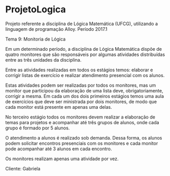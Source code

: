 # ProjetoLogica
Projeto referente a disciplina de Lógica Matemática (UFCG), utilizando a linguagem de programação Alloy. 
Período 2017.1

Tema 9: Monitoria de Lógica 

Em um determinado período, a disciplina de Lógica Matemática dispõe de quatro monitores que são responsáveis por 
algumas atividades distribuídas entre as três unidades da disciplina. 

Entre as atividades realizadas em todos os estágios temos: elaborar e corrigir listas de exercício e 
realizar atendimento presencial com os alunos. 

Estas atividades podem ser realizadas por todos os monitores, mas um monitor que participou da elaboração de uma lista 
deve, obrigatoriamente, corrigir a mesma. Em cada um dos dois primeiros estágios temos uma aula de exercícios que deve 
ser ministrada por dois monitores, de modo que cada monitor está presente em apenas uma delas. 

No terceiro estágio todos os monitores devem realizar a elaboração de temas para projetos e acompanhar até três 
grupos de alunos, onde cada grupo é formado por 5 alunos. 

O atendimento a alunos é realizado sob demanda. Dessa forma, os alunos podem solicitar encontros presenciais com 
os monitores e cada monitor pode acompanhar até 3 alunos em cada encontro.

Os monitores realizam apenas uma atividade por vez.  

Cliente: Gabriela
